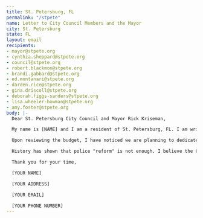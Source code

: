 ```yaml
---
title: St. Petersburg, FL
permalink: "/stpete"
name: Letter to City Council Members and the Mayor
city: St. Petersburg
state: FL
layout: email
recipients:
- mayor@stpete.org
- cynthia.sheppard@stpete.org
- council@stpete.org
- robert.blackmon@stpete.org
- brandi.gabbard@stpete.org
- ed.montanari@stpete.org
- darden.rice@stpete.org
- gina.driscoll@stpete.org
- deborah.figgs-sanders@stpete.org
- lisa.wheeler-bowman@stpete.org
- amy.foster@stpete.org
body: |-
  Dear St. Petersburg City Council and Mayor Rick Kriseman,

  My name is [NAME] and I am a resident of St. Petersburg, FL. I am writing to you in regards to the national outcry over the murder of George Floyd, and concern over the conduct of the St. Petersburg Police Department. This past week, our nation has been gripped by protests calling for a rapid and meaningful reconsideration of the role of policing in communities as well as an end to racism and anti-Blackness in America. Our city has been at the forefront of much of this action. Accordingly, it has come to my attention that the budget for 2021 is being decided as these protests continue.

  Upon reviewing the budget, I have noticed we are planning to dedicate 38.85% of the general fund to our police departments. This amounts to a staggering $116,368,000. We also are planning to add another 25 full-time police officers, expanding our police force by 4.34%. I demand that the City Council begin meaningfully defunding the St. Petersburg Police Department and re-allocate those funds to programs proven to more effectively promote a safe and equitable community: community-based mental health services, substance abuse treatment services, affordable housing programs, and more. I demand a budget that reflects the actual needs of St. Petersburg residents.

  History has shown that police "reform" is not enough. I believe the City Council must take a hard look at the ways that the current system in place fails to serve, and in fact actively harms, our community. We must come together to reimagine the role of police in our city. I believe that a new city, safe and beautiful, can be created for all people of St. Petersburg who call this place their home. Through listening and learning from the communicated demands, needs, and desires of the Black community, St. Petersburg can be a sustainable and safe city for today and tomorrow.

  Thank you for your time,

  [YOUR NAME]

  [YOUR ADDRESS]

  [YOUR EMAIL]

  [YOUR PHONE NUMBER]
---
```


